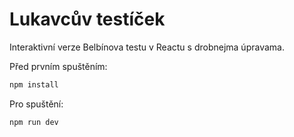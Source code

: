 # Lukavcův testíček

Interaktivní verze Belbínova testu v Reactu s drobnejma úpravama. 

Před prvním spuštěním:
```bash
npm install
```

Pro spuštění:
```bash
npm run dev
```